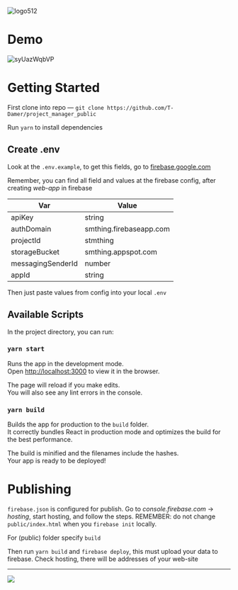 ![logo512](https://user-images.githubusercontent.com/49658988/126784946-4661618d-41bb-41da-a1dd-ca00c54e8fcf.png)

# Demo

![syUazWqbVP](https://user-images.githubusercontent.com/49658988/127620537-8642dff7-3a44-4868-ab8e-0bcdd0fa68f7.gif)

# Getting Started

First clone into repo — `git clone https://github.com/T-Damer/project_manager_public`

Run `yarn` to install dependencies

## Create .env

Look at the `.env.example`, to get this fields, go to [firebase.google.com](firebase.google.com)

Remember, you can find all field and values at the firebase config, after creating _web-app_ in firebase

| Var               | Value                   |
| ----------------- | ----------------------- |
| apiKey            | string                  |
| authDomain        | smthing.firebaseapp.com |
| projectId         | stmthing                |
| storageBucket     | smthing.appspot.com     |
| messagingSenderId | number                  |
| appId             | string                  |

Then just paste values from config into your local `.env`

## Available Scripts

In the project directory, you can run:

### `yarn start`

Runs the app in the development mode.\
Open [http://localhost:3000](http://localhost:3000) to view it in the browser.

The page will reload if you make edits.\
You will also see any lint errors in the console.

### `yarn build`

Builds the app for production to the `build` folder.\
It correctly bundles React in production mode and optimizes the build for the best performance.

The build is minified and the filenames include the hashes.\
Your app is ready to be deployed!

# Publishing

`firebase.json` is configured for publish. Go to _console.firebase.com_ -> _hosting_, start hosting, and follow the steps. REMEMBER: do not change `public/index.html` when you `firebase init` locally.

For (public) folder specify `build`

Then run `yarn build` and `firebase deploy`, this must upload your data to firebase. Check hosting, there will be addresses of your web-site

---

<a href="https://www.buymeacoffee.com/tdamer"><img src="https://img.buymeacoffee.com/button-api/?text=Support me with a coffee&emoji=☕️&slug=tdamer&button_colour=ffcc33&font_colour=000&font_family=Lato&outline_colour=000&coffee_colour=000"></a>
